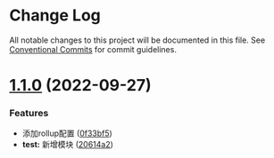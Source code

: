 # Change Log

All notable changes to this project will be documented in this file.
See [Conventional Commits](https://conventionalcommits.org) for commit guidelines.

# [1.1.0](https://github.com/fuxiang123/test-learn/compare/test@1.0.1...test@1.1.0) (2022-09-27)


### Features

* 添加rollup配置 ([0f33bf5](https://github.com/fuxiang123/test-learn/commit/0f33bf59bfc2488f9f5c1799e93156d7eebdbc0b))
* **test:** 新增模块 ([20614a2](https://github.com/fuxiang123/test-learn/commit/20614a22a4274e6e3f60c1718aa47ba52df0fc3d))
